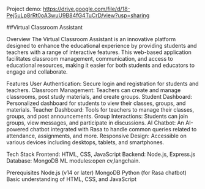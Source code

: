 Project demo: https://drive.google.com/file/d/18-Pej5uLp8rRt0oA3wuU9B84fG4TuCrD/view?usp=sharing

##Virtual Classroom Assistant

   Overview
        The Virtual Classroom Assistant is an innovative platform designed to enhance the educational experience by providing students and teachers with a range of interactive features. This web-based application facilitates classroom management, communication, and access to educational resources, making it easier for both students and educators to engage and collaborate.

   Features
        User Authentication: Secure login and registration for students and teachers.
        Classroom Management: Teachers can create and manage classrooms, post study materials, and create groups.
        Student Dashboard: Personalized dashboard for students to view their classes, groups, and materials.
        Teacher Dashboard: Tools for teachers to manage their classes, groups, and post announcements.
        Group Interactions: Students can join groups, view messages, and participate in discussions.
        AI Chatbot: An AI-powered chatbot integrated with Rasa to handle common queries related to attendance, assignments, and more.
        Responsive Design: Accessible on various devices including desktops, tablets, and smartphones.
        
   Tech Stack
        Frontend: HTML, CSS, JavaScript
        Backend: Node.js, Express.js
        Database: MongoDB
        ML modules:open cv,langchain.
        
  Prerequisites
        Node.js (v14 or later)
        MongoDB
        Python (for Rasa chatbot)
        Basic understanding of HTML, CSS, and JavaScript
